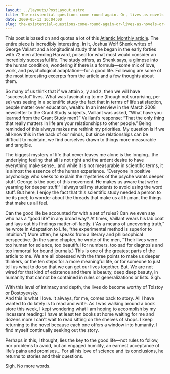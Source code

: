 ```yaml
---
layout: ../layouts/PostLayout.astro
title: The existential questions come round again. Or, lives as novels. Or, justification for an English Degree.
date: 2009-05-13 16:04:00
slug: the-existential-questions-come-round-again-or-lives-as-novels-or-justification-for-an-english-degree
---
```


This post is based on and quotes a lot of this [Atlantic Monthly article](http://www.theatlantic.com/doc/200906/happiness). The entire piece is incredibly interesting. In it, Joshua Wolf Shenk writes of George Valiant and a longitudinal study that he began in the early forties with 72 men attending Harvard, poised for what most would consider an incredibly successful life. The study offers, as Shenk says, a glimpse into the human condition, wondering if there is a formula—some mix of love, work, and psychological adaptation—for a good life. Following are some of the most interesting excerpts from the article and a few thoughts about them.  
  
So many of us think that if we attain x, y and z, then we will have "successful" lives. What was fascinating to me (though not surprising, per se) was seeing in a scientific study the fact that in terms of life satisfaction, people matter over education, wealth: In an interview in the March 2008 newsletter to the Grant Study subjects, Vaillant was asked, “What have you learned from the Grant Study men?” Vaillant’s response: “That the only thing that really matters in life are your relationships to other people.” Being reminded of this always makes me rethink my priorities. My question is if we all know this in the back of our minds, but since relationships can be difficult to maintain, we find ourselves drawn to things more measurable and tangible.  
  
The biggest mystery of life that never leaves me alone is the longing...the underlying feeling that all is not right and the ardent desire to have everything make sense...and while it is not measurable in scientific terms, it is almost the essence of the human experience. “Everyone in positive psychology who seeks to explain the mysteries of the psyche wants deeper stuff. George is the poet of this movement. He makes us aware that we’re yearning for deeper stuff.” I always tell my students to avoid using the word stuff. But here, I enjoy the fact that this scientific study needed a person to be its poet; to wonder about the threads that make us all human, the things that make us all feel.  
  
Can the good life be accounted for with a set of rules? Can we even say who has a “good life” in any broad way? At times, Vaillant wears his lab coat and lays out his findings matter-of-factly. (“As a means of uncovering truth,” he wrote in Adaptation to Life, “the experimental method is superior to intuition.”) More often, he speaks from a literary and philosophical perspective. (In the same chapter, he wrote of the men, “Their lives were too human for science, too beautiful for numbers, too sad for diagnosis and too immortal for bound journals.) This is one of the greatest parts of the article to me. We are all obsessed with the three points to make us deeper thinkers, or the ten steps for a more meaningful life, or for someone to just tell us what to do so that we can get our lives together. But. We are not wired for that kind of existence and there is beauty, deep deep beauty, in humanity that cannot be contained in rules or generalizations or lists. Sigh.  
  
With this level of intimacy and depth, the lives do become worthy of Tolstoy or Dostoyevsky.  
And this is what I love. It always, for me, comes back to story. All I have wanted to do lately is to read and write. As I was walking around a book store this week, I kept wondering what I am hoping to accomplish by my incessant reading: I have at least ten books at home waiting for me and dozens more I can't wait to read sitting on the shelves of shops. I keep returning to the novel because each one offers a window into humanity. I find myself continually seeking out the story.  
  
Perhaps in this, I thought, lies the key to the good life—not rules to follow, nor problems to avoid, but an engaged humility, an earnest acceptance of life’s pains and promises... For all his love of science and its conclusions, he returns to stories and their questions.  
  
Sigh. No more words.